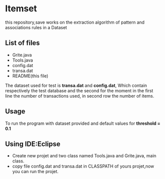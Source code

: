 # Itemset
this repository,save works on the extraction algorithm of pattern and associations rules in a Dataset

## List of files

   * Grite.java
   * Tools.java
   * config.dat
   * transa.dat
   * README(this file)


The dataset used for test is **transa.dat** and **config.dat**, Which contain respectively the test database and the second for the moment in the first line the number of transactions used, in second row the number of items.

## Usage

To run the program with dataset provided and default values for **threshold = 0.1**
## Using IDE:Eclipse
	
* Create new projet and two class named Tools.java and Grite.java, main class.
* copy file config.dat and transa.dat in CLASSPATH of yours projet,now you can run the projet. 
